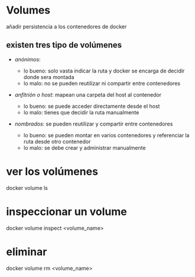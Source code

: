 # Volumes
añadir persistencia a los contenedores de docker

## existen tres tipo de volúmenes

- *anónimos*: 
    - lo bueno: solo vasta indicar la ruta y docker se encarga de decidir donde sera montada
    - lo malo: no se pueden reutilizar ni compartir entre contenedores

- *anfitrión o host*: mapean una carpeta del host al contenedor
    - lo bueno: se puede acceder directamente desde el host
    - lo malo: tienes que decidir la ruta manualmente

- *nombrados*: se pueden reutilizar y compartir entre contenedores
    - lo bueno: se pueden montar en varios contenedores y referenciar la ruta desde otro contenedor
    - lo malo: se debe crear y administrar manualmente


# ver los volúmenes
docker volume ls

# inspeccionar un volume
docker volume inspect <volume_name>

# eliminar
docker volume rm <volume_name>
